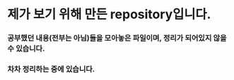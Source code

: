 # **제가 보기 위해 만든 repository입니다.**
### 공부했던 내용(전부는 아님)들을 모아놓은 파일이며, 정리가 되어있지 않을 수 있습니다. 
### 차차 정리하는 중에 있습니다. 
